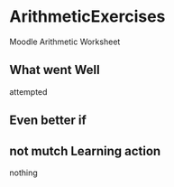 ArithmeticExercises
===================

Moodle Arithmetic Worksheet

What went Well
----
attempted

Even better if
----
not mutch 
Learning action
----
nothing
